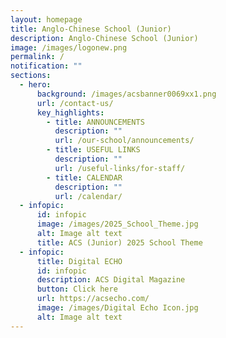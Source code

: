 ```yaml
---
layout: homepage
title: Anglo-Chinese School (Junior)
description: Anglo-Chinese School (Junior)
image: /images/logonew.png
permalink: /
notification: ""
sections:
  - hero:
      background: /images/acsbanner0069xx1.png
      url: /contact-us/
      key_highlights:
        - title: ANNOUNCEMENTS
          description: ""
          url: /our-school/announcements/
        - title: USEFUL LINKS
          description: ""
          url: /useful-links/for-staff/
        - title: CALENDAR
          description: ""
          url: /calendar/
  - infopic:
      id: infopic
      image: /images/2025_School_Theme.jpg
      alt: Image alt text
      title: ACS (Junior) 2025 School Theme
  - infopic:
      title: Digital ECHO
      id: infopic
      description: ACS Digital Magazine
      button: Click here
      url: https://acsecho.com/
      image: /images/Digital Echo Icon.jpg
      alt: Image alt text
---
```

